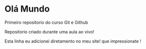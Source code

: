 # Olá Mundo
Primeiro repositorio do curso Git e Github

Repositorio criado durante uma aula ao vivo!

Esta linha eu adicionei diretamento no meu site! que impressionate !
